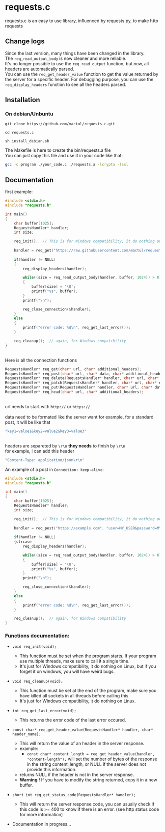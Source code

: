 # requests.c

requests.c is an easy to use library, influenced by requests.py, to make http requests

## Change logs

Since the last version, many things have been changed in the library.  
The `req_read_output_body` is now cleaner and more reliable.  
It's no longer possible to use the `req_read_output` function, but now, all headers are automatically parsed.  
You can use the `req_get_header_value` function to get the value returned by the server for a specific header.
For debugging purpose, you can use the `req_display_headers` function to see all the headers parsed.

## Installation

### On debian/Unbuntu
```
git clone https://github.com/mactul/requests.c.git

cd requests.c

sh install_debian.sh
```

The Makefile is here to create the bin/requests.a file  
You can just copy this file and use it in your code like that:

```sh
gcc -o program ./your_code.c ./requests.a -lcrypto -lssl
```

## Documentation

first example:
```c
#include <stdio.h>
#include "requests.h"

int main()
{
    char buffer[1025];
    RequestsHandler* handler;
    int size;

    req_init();  // This is for Windows compatibility, it do nothing on Linux. If you forget it, the program will fail silently.
    
    handler = req_get("https://raw.githubusercontent.com/mactul/requests.c/master/requests.c", "");  // "" is for no additionals headers
    
    if(handler != NULL)
    {
        req_display_headers(handler);

        while((size = req_read_output_body(handler, buffer, 1024)) > 0)
        {
            buffer[size] = '\0';
            printf("%s", buffer);
        }
        printf("\n");

        req_close_connection(&handler);
    }
    else
    {
        printf("error code: %d\n", req_get_last_error());
    }

    req_cleanup();  // again, for Windows compatibility
}
```
\
Here is all the connection functions
```c
RequestsHandler* req_get(char* url, char* additional_headers);
RequestsHandler* req_post(char* url, char* data, char* additional_headers);
RequestsHandler* req_delete(RequestsHandler* handler, char* url, char* additional_headers);
RequestsHandler* req_patch(RequestsHandler* handler, char* url, char* data, char* additional_headers);
RequestsHandler* req_put(RequestsHandler* handler, char* url, char* data, char* additional_headers);
RequestsHandler* req_head(char* url, char* additional_headers);
```
\
url needs to start with `http://` or `https://`\
\
data need to be formated like the server want
for example, for a standard post, it will be like that
```c
"key1=value1&key2=value2&key3=value3"
```
\
headers are separeted by `\r\n` __they needs__ to finish by `\r\n`\
for example, I can add this header
```c
"Content-Type: application/json\r\n"
```

An example of a post in `Connection: keep-alive`:
```c
#include <stdio.h>
#include "requests.h"

int main()
{
    char buffer[1025];
    RequestsHandler* handler;
    int size;

    req_init();  // This is for Windows compatibility, it do nothing on Linux. If you forget it, the program will fail silently.
    
    handler = req_post("https://example.com", "user=MY_USER&password=MY_PASSWORD", "Connection: keep-alive\r\n");
    
    if(handler != NULL)
    {strcase
        req_display_headers(handler);

        while((size = req_read_output_body(handler, buffer, 1024)) > 0)
        {
            buffer[size] = '\0';
            printf("%s", buffer);
        }
        printf("\n");

        req_close_connection(&handler);
    }
    else
    {
        printf("error code: %d\n", req_get_last_error());
    }

    req_cleanup();  // again, for Windows compatibility
}
```

### Functions documentation:

- `void req_init(void);`
    - This function must be set when the program starts. If your program use multiple threads, make sure to call it a single time.
    - It's just for Windows compatibility, it do nothing on Linux, but if you forget it on windows, you will have weird bugs.

- `void req_cleanup(void);`
    - This function must be set at the end of the program, make sure you have killed all sockets in all threads before calling this.
    - It's just for Windows compatibility, it do nothing on Linux.

- `int req_get_last_error(void);`
    - This returns the error code of the last error occured.

- `const char* req_get_header_value(RequestsHandler* handler, char* header_name);`
    - This will return the value of an header in the server response.
    - example:
        - `const char* content_length = req_get_header_value(handler, "content-length");` will set the number of bytes of the response in the string content_length, or NULL if the server does not provide this information.
    - returns NULL if the header is not in the server response.
    - **Warning !** If you have to modify the string returned, copy it in a new buffer.

- `short int req_get_status_code(RequestsHandler* handler);`
    - This will return the server response code, you can usually check if this code is >= 400 to know if there is an error. (see http status code for more information)


- Documentation in progress...